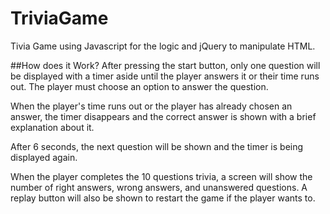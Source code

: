 # TriviaGame
Tivia Game using Javascript for the logic and jQuery to manipulate HTML.

##How does it Work?
After pressing the start button, only one question will be displayed with a timer aside until the player answers it or their time runs out. The player must choose an option to answer the question.

When the player's time runs out or the player has already chosen an answer, the timer disappears and the correct answer is shown with a brief explanation about it.

After 6 seconds, the next question will be shown and the timer is being displayed again.

When the player completes the 10 questions trivia, a screen will show the number of right answers, wrong answers, and unanswered questions. A replay button will also be shown to restart the game if the player wants to. 

